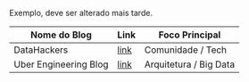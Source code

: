 Exemplo, deve ser alterado mais tarde.

| Nome do Blog             | Link                                      | Foco Principal       |
|--------------------------|-------------------------------------------|----------------------|
| DataHackers              | [link](https://datahackers.com.br/blog)   | Comunidade / Tech    |
| Uber Engineering Blog    | [link](https://eng.uber.com/)             | Arquitetura / Big Data|
